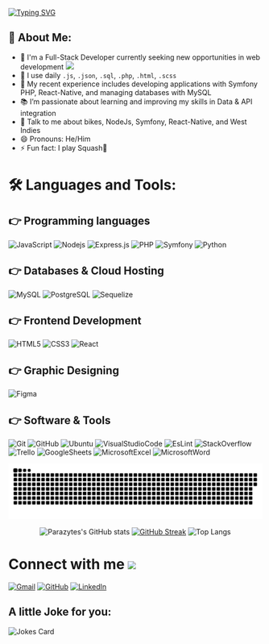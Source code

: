[![Typing SVG](https://readme-typing-svg.herokuapp.com?lines=Hey+!+It's+Parazytes+!;I'm+a+Full-Stack+Developer;And+I+Love+Squash+%F0%9F%8E%BE)](https://git.io/typing-svg)

## 🤵 About Me:

- 🏦 I'm a Full-Stack Developer currently seeking new opportunities in web development
      <img src="https://media.giphy.com/media/WUlplcMpOCEmTGBtBW/giphy.gif" width="30">
- 🤔 I use daily `.js`, `.json`, `.sql`, `.php`, `.html`, `.scss`
- 🌱 My recent experience includes developing applications with Symfony PHP, React-Native, and managing databases with MySQL
- 📚 I’m passionate about learning and improving my skills in Data & API integration
- 💬 Talk to me about bikes, NodeJs, Symfony, React-Native, and West Indies
- 😄 Pronouns: He/Him
- ⚡ Fun fact: I play Squash🎾

# 🛠️ Languages and Tools:

## 👉 Programming languages

![JavaScript](https://img.shields.io/badge/JavaScript-F7DF1E?style=flat-square&logo=javascript&logoColor=black)
![Nodejs](https://img.shields.io/badge/Node.js-43853D?style=flat-square&logo=node.js&logoColor=white)
![Express.js](https://img.shields.io/badge/Express.js-404D59?style=flat-square)
![PHP](https://img.shields.io/badge/PHP-777BB4?style=flat-square&logo=php&logoColor=white)
![Symfony](https://img.shields.io/badge/Symfony-000000?style=flat-square&logo=symfony&logoColor=white)
![Python](https://img.shields.io/badge/Python-3776AB?style=flat-square&logo=python&logoColor=white)

## 👉 Databases & Cloud Hosting

![MySQL](https://img.shields.io/badge/MySQL-00758F?style=flat-square&logo=mysql&logoColor=white)
![PostgreSQL](https://img.shields.io/badge/PostgreSQL-316192?style=flat-square&logo=postgresql&logoColor=white)
![Sequelize](https://img.shields.io/badge/sequelize-black?style=flat-square&logo=sequelize)

## 👉 Frontend Development

![HTML5](https://img.shields.io/badge/HTML-239120?style=flat-square&logo=html5&logoColor=white)
![CSS3](https://img.shields.io/badge/CSS3-1572B6?style=flat-square&logo=css3&logoColor=white)
![React](https://img.shields.io/badge/React-61DAFB?style=flat-square&logo=react&logoColor=black)

## 👉 Graphic Designing

![Figma](https://img.shields.io/badge/Figma-F24E1E?style=flat-square&logo=figma&logoColor=white)

## 👉 Software & Tools

![Git](https://img.shields.io/badge/-Git-black?style=flat-square&logo=git)
![GitHub](https://img.shields.io/badge/GitHub-100000?style=flat-square&logo=github&logoColor=white)
![Ubuntu](https://img.shields.io/badge/-Ubuntu-black?style=flat-square&logo=ubuntu)
![VisualStudioCode](https://img.shields.io/badge/Visual%20Studio%20Code-0078d7.svg?logo=visual-studio-code&logoColor=white)
![EsLint](https://img.shields.io/badge/eslint-3A33D1?style=flat-square&logo=eslint&logoColor=white)
![StackOverflow](https://img.shields.io/badge/-Stack%20Overflow-FE7A16?logo=stack-overflow&logoColor=white)
![Trello](https://img.shields.io/badge/Trello-0052CC?style=flat-square&logo=trello&logoColor=white)
![GoogleSheets](https://img.shields.io/badge/Google%20Sheets%20-%2334A853.svg?logo=google%20sheets&logoColor=white)
![MicrosoftExcel](https://img.shields.io/badge/Microsoft_Excel-217346?style=flat-square&logo=microsoft-excel&logoColor=white)
![MicrosoftWord](https://img.shields.io/badge/Microsoft_Word-2B579A?style=flat-square&logo=microsoft-word&logoColor=white)

<div align="center">
<img src="./snake.svg" alt="Snake game"/>

![Parazytes's GitHub stats](https://github-readme-stats.vercel.app/api?username=parazytes&show_icons=true&&theme=dracula)
[![GitHub Streak](https://github-readme-streak-stats.herokuapp.com/?user=parazytes)](https://git.io/streak-stats)
![Top Langs](https://github-readme-stats.vercel.app/api/top-langs/?username=parazytes&show_icons=true&&theme=dracula&layout=compact)

</div>

# Connect with me <img src='https://raw.githubusercontent.com/ShahriarShafin/ShahriarShafin/main/Assets/handshake.gif' width="75px">

<a href="mailto:clem.raymond.dev@gmail.com"><img src="https://logospng.org/download/gmail/logo-gmail-2048.png" width="75px" alt="Gmail"/></a>
<a href="https://github.com/Parazytes"><img src="https://github.githubassets.com/images/modules/logos_page/Octocat.png" width="75px" alt="GitHub"/></a>
<a href="https://linkedin.com/in/clémentRaymond"><img src="https://logospng.org/download/linkedin/logo-linkedin-icon-1536.png" width="75px" alt="LinkedIn"/></a>

## A little Joke for you:
<img src="https://readme-jokes.vercel.app/api" alt="Jokes Card" />
